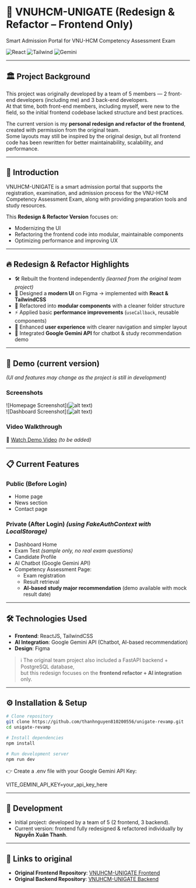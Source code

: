 # 📌 VNUHCM-UNIGATE (Redesign & Refactor – Frontend Only)

Smart Admission Portal for VNU-HCM Competency Assessment Exam

![React](https://img.shields.io/badge/Frontend-React-blue)  ![Tailwind](https://img.shields.io/badge/Style-TailwindCSS-38B2AC)  ![Gemini](https://img.shields.io/badge/AI-Google%20Gemini-ff9800)

---

## 🏛 Project Background

This project was originally developed by a team of 5 members — 2 front-end developers (including me) and 3 back-end developers.  
At that time, both front-end members, including myself, were new to the field, so the initial frontend codebase lacked structure and best practices.

The current version is my **personal redesign and refactor of the frontend**, created with permission from the original team.  
Some layouts may still be inspired by the original design, but all frontend code has been rewritten for better maintainability, scalability, and performance.

---

## 🚀 Introduction

VNUHCM-UNIGATE is a smart admission portal that supports the registration, examination, and admission process for the VNU-HCM Competency Assessment Exam, along with providing preparation tools and study resources.

This **Redesign & Refactor Version** focuses on:

- Modernizing the UI
- Refactoring the frontend code into modular, maintainable components
- Optimizing performance and improving UX

---

## 🔥 Redesign & Refactor Highlights

- 🛠️ Rebuilt the frontend independently _(learned from the original team project)_
- 🎨 Designed a **modern UI** on Figma → implemented with **React & TailwindCSS**
- 🧩 Refactored into **modular components** with a cleaner folder structure
- ⚡ Applied basic **performance improvements** (`useCallback`, reusable components)
- 🧭 Enhanced **user experience** with clearer navigation and simpler layout
- 🤖 Integrated **Google Gemini API** for chatbot & study recommendation demo

---

## 📸 Demo (current version)

_(UI and features may change as the project is still in development)_

### Screenshots

![Homepage Screenshot](![alt text](image.png))  
![Dashboard Screenshot](![alt text](image-1.png))

### Video Walkthrough

🎥 [Watch Demo Video](#) _(to be added)_

---

## 📋 Current Features

### Public (Before Login)

- Home page
- News section
- Contact page

### Private (After Login) _(using **FakeAuthContext** with LocalStorage)_

- Dashboard Home
- Exam Test _(sample only, no real exam questions)_
- Candidate Profile
- AI Chatbot (Google Gemini API)
- Competency Assessment Page:
  - Exam registration
  - Result retrieval
  - **AI-based study major recommendation** (demo available with mock result date)

---

## 🛠️ Technologies Used

- **Frontend**: ReactJS, TailwindCSS
- **AI Integration**: Google Gemini API (Chatbot, AI-based recommendation)
- **Design**: Figma

> ℹ️ The original team project also included a FastAPI backend + PostgreSQL database,  
> but this redesign focuses on the **frontend refactor + AI integration** only.

---

## ⚙️ Installation & Setup

```bash
# Clone repository
git clone https://github.com/thanhnguyen810200556/unigate-revamp.git
cd unigate-revamp

# Install dependencies
npm install

# Run development server
npm run dev
```

👉 Create a .env file with your Google Gemini API Key:

VITE_GEMINI_API_KEY=your_api_key_here

---

## 👥 Development

- Initial project: developed by a team of 5 (2 frontend, 3 backend).
- Current version: frontend fully redesigned & refactored individually by **Nguyễn Xuân Thanh**.

---

## 🔗 Links to original

- **Original Frontend Repository**: [VNUHCM-UNIGATE Frontend](https://github.com/KhanhVy-r2/VNUHCM-UNIGATE.git)
- **Original Backend Repository**: [VNUHCM-UNIGATE Backend](https://github.com/Kamekain/VNUHCM-UNIGATE.git)
